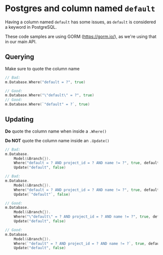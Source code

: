 # Postgres and column named `default`

Having a column named `default` has some issues, as `default` is considered a
keyword in PostgreSQL.

These code samples are using GORM (<https://gorm.io/>), as we're using that in
our main API.

## Querying

Make sure to quote the column name

```go
// Bad:
m.Database.Where("default = ?", true)
```

```go
// Good:
m.Database.Where("\"default\" = ?", true)
// Good:
m.Database.Where(`"default" = ?`, true)
```

## Updating

**Do** quote the column name when inside a `.Where()`

**Do NOT** quote the column name inside an `.Update()`

```go
// Bad:
m.Database.
	Model(&Branch{}).
	Where("default = ? AND project_id = ? AND name != ?", true, defaultBranch.ProjectID, defaultBranch.Name).
	Update("default", false)

// Bad:
m.Database.
	Model(&Branch{}).
	Where("default = ? AND project_id = ? AND name != ?", true, defaultBranch.ProjectID, defaultBranch.Name).
	Update(`"default"`, false)
```

```go
// Good:
m.Database.
	Model(&Branch{}).
	Where("\"default\" = ? AND project_id = ? AND name != ?", true, defaultBranch.ProjectID, defaultBranch.Name).
	Update("default", false)

// Good:
m.Database.
	Model(&Branch{}).
	Where(`"default" = ? AND project_id = ? AND name != ?`, true, defaultBranch.ProjectID, defaultBranch.Name).
	Update("default", false)
```

